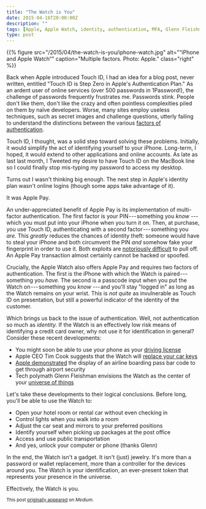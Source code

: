 ```yaml
---
title: "The Watch is You"
date: 2015-04-16T20:00:00Z
description: ""
tags: [Apple, Apple Watch, identity, authentication, MFA, Glenn Fleishman]
type: post
---
```


{{% figure src="/2015/04/the-watch-is-you/iphone-watch.jpg" alt="“iPhone and Apple Watch“" caption="Multiple factors. Photo: Apple." class="right" %}}

Back when Apple introduced Touch ID, I had an idea for a blog post, never
written, entitled "Touch ID is Step Zero in Apple's Authentication Plan." As an
ardent user of online services (over 500 passwords in 1Password!), the challenge
of passwords frequently frustrates me. Passwords stink. People don't like them,
don't like the crazy and often pointless complexities piled on them by naïve
developers. Worse, many sites employ useless techniques, such as secret images
and challenge questions, utterly failing to understand the distinctions between
the various [factors of authentication].

Touch ID, I thought, was a solid step toward solving these problems. Initially,
it would simplify the act of identifying yourself to your iPhone. Long-term, I
hoped, it would extend to other applications and online accounts. As late as
last last month, I Tweeted my desire to have Touch ID on the MacBook line so I
could finally stop mis-typing my password to access my desktop.

Turns out I wasn't thinking big enough. The next step in Apple's identity plan
wasn't online logins (though some apps take advantage of it).

It was Apple Pay.

An under-appreciated benefit of Apple Pay is its implementation of multi-factor
authentication. The first factor is your PIN --- something you *know* --- which
you must put into your iPhone when you turn it on. Then, at purchase, you use
Touch ID, authenticating with a second factor --- something you *are.* This
*greatly* reduces the chances of identity theft: someone would have to steal
your iPhone and both circumvent the PIN *and* somehow fake your fingerprint in
order to use it. Both exploits are [notoriously difficult] to pull off. An Apple
Pay transaction almost certainly cannot be hacked or spoofed.

Crucially, the Apple Watch also offers Apple Pay and requires two factors of
authentication. The first is the iPhone with which the Watch is
paired --- something you *have.* The second is a passcode input when you put the
Watch on --- something you *know* --- and you'll stay "logged in" as long as the
Watch remains on your wrist. This is *not quite* as invulnerable as Touch ID on
presentation, but still a powerful indicator of the identity of the customer.

Which brings us back to the issue of authentication. Well, not authentication so
much as *identity.* If the Watch is an effectively low risk means of identifying a
credit card owner, why not use it for identification in general? Consider these
recent developments:

*   You might soon be able to use your phone as your [driving license]
*   Apple CEO Tim Cook suggests that the Watch will [replace your car keys]
*   [Apple demonstrated] the display of an airline boarding pass bar code to get
    through airport security
*   Tech polymath Glenn Fleishman envisions the Watch as the center of your
    [universe of things]

Let's take these developments to their logical conclusions. Before long, you'll
be able to use the Watch to:

*   Open your hotel room or rental car without even checking in
*   Control lights when you walk into a room
*   Adjust the car seat and mirrors to your preferred positions
*   Identify yourself when picking up packages at the post office
*   Access and use public transportation
*   And yes, unlock your computer or phone (thanks Glenn)

In the end, the Watch isn't a gadget. It isn't (just) jewelry. It's more than a
password or wallet replacement, more than a controller for the devices around
you. The Watch is your identification, an ever-present token that represents
your presence in the universe.

Effectively, the Watch is you.

<small>This post [originally appeared] on *Medium.*</small>

[factors of authentication]: https://en.wikipedia.org/wiki/Authentication#Factors_and_identity "Wikipedia: Authentication Factors and identity"
[notoriously difficult]: http://www.macrumors.com/2013/10/04/security-researchers-detail-new-combination-of-touch-id-and-ios-7-security-feature-bypasses/ "MacRumors: Security Researchers Detail New Combination of Touch ID and iOS 7 Security Feature Bypasses"
[driving license]: https://bgr.com/2014/12/12/iphone-and-android-drivers-license-app/ "BGR: “iPhone and Android are about to take another huge step toward replacing your wallet”"
[replace your car keys]: https://www.telegraph.co.uk/technology/apple/watch/11439847/Apple-Watch-will-replace-your-car-keys-says-Tim-Cook.html "The Telegraph: “Apple Watch will replace your car keys, says Tim Cook”"
[Apple demonstrated]: https://www.recode.net/2015/3/9/11559942/the-apple-watch-is-here-you-have-10000-or-349 "Recode: “The Apple Watch Is Here. You Have $17,000?”"
[universe of things]: https://glog.glennf.com/blog/2015/2/18/iwatch-ihub "Glenn Fleishman: “iWatch, iHub”"
[originally appeared]: https://medium.com/@theory/the-watch-is-you-ef0e416ce0f9
